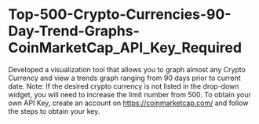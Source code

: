 # Top-500-Crypto-Currencies-90-Day-Trend-Graphs-CoinMarketCap_API_Key_Required
Developed a visualization tool that allows you to graph almost any Crypto Currency and view a trends graph ranging from 90 days prior to current date. Note: If the desired crypto currency is not listed in the drop-down widget, you will need to increase the limit number from 500.
To obtain your own API Key, create an account on https://coinmarketcap.com/ and follow the steps to obtain your key.
